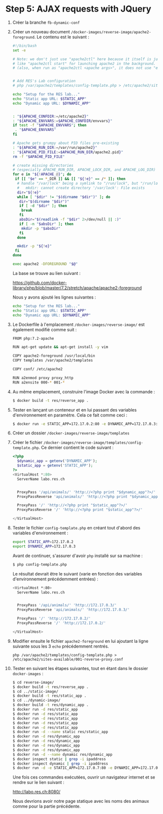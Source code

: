 # Step 5: AJAX requests with JQuery

1. Créer la branche `fb-dynamic-conf`

2. Créer un nouveau document `/docker-images/reverse-image/apache2-foreground`. Le contenu est le suivant :

   ```bash
   #!/bin/bash
   set -e
   
   # Note: we don't just use "apache2ctl" here because it itself is just a shell-script wrapper around apache2 which provides extra functionality 
   # like "apache2ctl start" for launching apache2 in the background.
   # (also, when run as "apache2ctl <apache args>", it does not use "exec", which leaves an undesirable resident shell process)
   
   
   # Add RES's Lab configuration
   # php /var/apache2/templates/config-template.php > /etc/apache2/sites-available/001-reverse-proxy.conf
   
   echo "Setup for the RES lab..."
   echo "Static app URL: $STATIC_APP"
   echo "Dynamic app URL: $DYNAMIC_APP"
   
   
   : "${APACHE_CONFDIR:=/etc/apache2}"
   : "${APACHE_ENVVARS:=$APACHE_CONFDIR/envvars}"
   if test -f "$APACHE_ENVVARS"; then
    . "$APACHE_ENVVARS"
   fi
   
   # Apache gets grumpy about PID files pre-existing
   : "${APACHE_RUN_DIR:=/var/run/apache2}"
   : "${APACHE_PID_FILE:=$APACHE_RUN_DIR/apache2.pid}"
   rm -f "$APACHE_PID_FILE"
   
   # create missing directories
   # (especially APACHE_RUN_DIR, APACHE_LOCK_DIR, and APACHE_LOG_DIR)
   for e in "${!APACHE_@}"; do
    if [[ "$e" == *_DIR ]] && [[ "${!e}" == /* ]]; then
     # handle "/var/lock" being a symlink to "/run/lock", but "/run/lock" not existing beforehand, so "/var/lock/something" fails to mkdir
     #   mkdir: cannot create directory '/var/lock': File exists
     dir="${!e}"
     while [ "$dir" != "$(dirname "$dir")" ]; do
      dir="$(dirname "$dir")"
      if [ -d "$dir" ]; then
       break
      fi
      absDir="$(readlink -f "$dir" 2>/dev/null || :)"
      if [ -n "$absDir" ]; then
       mkdir -p "$absDir"
      fi
     done
   
     mkdir -p "${!e}"
    fi
   done
   
   exec apache2 -DFOREGROUND "$@"
   ```

   La base se trouve au lien suivant : 

   https://github.com/docker-library/php/blob/master/7.2/stretch/apache/apache2-foreground

   Nous y avons ajouté les lignes suivantes :

   ```bash
   echo "Setup for the RES lab..."
   echo "Static app URL: $STATIC_APP"
   echo "Dynamic app URL: $DYNAMIC_APP"
   ```

3. Le Dockerfile à l'emplacement `/docker-images/reverse-image/` est également modifié comme suit :

   ```bash
   FROM php:7.2-apache
   
   RUN apt-get update && apt-get install -y vim
   
   COPY apache2-foreground /usr/local/bin
   COPY templates /var/apache2/templates
   
   COPY conf/ /etc/apache2
   
   RUN a2enmod proxy proxy_http
   RUN a2ensite 000-* 001-*
   ```

4. Au même emplacement, construire l'image Docker avec la commande :

   ```bash
   $ docker build -t res/reverse_app .
   ```

5. Tester en lançant un conteneur et en lui passant des variables d'environnement en paramètre. Cela ce fait comme ceci :

   ```bash
   $ docker run -e STATIC_APP=172.17.0.2:80 -e DYNAMIC_APP=172.17.0.3:3000 res/reverse_app
   ```

6. Créer un dossier `/docker-images/reverse-image/templates`

7. Créer le fichier `/docker-images/reverse-image/templates/config-template.php`. Ce dernier contient le code suivant :

   ```php
   <?php
     $dynamic_app = getenv('DYNAMIC_APP');
     $static_app = getenv('STATIC_APP');
   ?>
   <VirtualHost *:80>
     ServerName labo.res.ch
   
   
     ProxyPass '/api/animals/' 'http://<?php print "$dynamic_app"?>/'
     ProxyPassReverse 'api/animals/' 'http://<?php print "$dynamic_app"?>/'
   
     ProxyPass '/' 'http://<?php print "$static_app"?>/'
     ProxyPassReverse '/' 'http://<?php print "$static_app"?>/'
   
   </VirtualHost>
   ```

8. Tester le fichier `config-template.php` en créant tout d'abord des variables d'environnement :

   ```bash
   export STATIC_APP=172.17.0.2
   export DYNAMIC_APP=172.17.0.3
   ```

   Avant de continuer, s'assurer d'avoir `php` installé sur sa machine :

   ```bash
   $ php config-template.php
   ```

   Le résultat devrait être le suivant (varie en fonction des variables d'environnement précédemment entrées) :

   ```bash
   <VirtualHost *:80>
     ServerName labo.res.ch
   
   
     ProxyPass '/api/animals/' 'http://172.17.0.3/'
     ProxyPassReverse 'api/animals/' 'http://172.17.0.3/'
   
     ProxyPass '/' 'http://172.17.0.2/'
     ProxyPassReverse '/' 'http://172.17.0.2/'
   
   </VirtualHost>
   ```

9. Modifier ensuite le fichier `apache2-foreground` en lui ajoutant la ligne suivante sous les 3 `echo` précédemment rentrés.

   ```
   php /var/apache2/templates/config-template.php > /etc/apache2/sites-available/001-reverse-proxy.conf
   ```

10. Tester en suivant les étapes suivantes, tout en étant dans le dossier `docker-images` :

    ```bash
    $ cd reverse-image/
    $ docker build -t res/reverse_app .
    $ cd ../static-image/
    $ docker build -t res/static_app .
    $ cd ../dynamic-image/
    $ docker build -t res/dynamic_app .
    $ docker run -d res/static_app
    $ docker run -d res/static_app
    $ docker run -d res/static_app
    $ docker run -d res/static_app
    $ docker run -d res/static_app
    $ docker run -d --name static res/static_app
    $ docker run -d res/dynamic_app
    $ docker run -d res/dynamic_app
    $ docker run -d res/dynamic_app
    $ docker run -d res/dynamic_app
    $ docker run -d --name dynamic res/dynamic_app
    $ docker inspect static | grep -i ipaddress
    $ docker inspect dynamic | grep -i ipaddress
    $ docker run -d -e STATIC_APP=172.17.0.7:80 -e DYNAMIC_APP=172.17.0.12:3000 --name reverse -p 8080:80 res/reverse_app
    ```

    Une fois ces commandes exécutées, ouvrir un navigateur internet et se rendre sur le lien suivant : 

    <http://labo.res.ch:8080/>
    
    Nous devrions avoir notre page statique avec les noms des animaux comme pour la partie précédente. 

